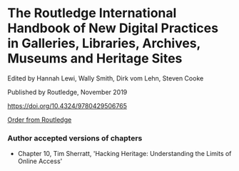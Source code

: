 # The Routledge International Handbook of New Digital Practices in Galleries, Libraries, Archives, Museums and Heritage Sites

Edited by Hannah Lewi, Wally Smith, Dirk vom Lehn, Steven Cooke

Published by Routledge, November 2019

<https://doi.org/10.4324/9780429506765>

[Order from Routledge](https://www.routledge.com/The-Routledge-International-Handbook-of-New-Digital-Practices-in-Galleries/Lewi-Smith-vom-Lehn-Cooke/p/book/9780429506765)

### Author accepted versions of chapters

* Chapter 10, Tim Sherratt, 'Hacking Heritage: Understanding the Limits of Online Access'
